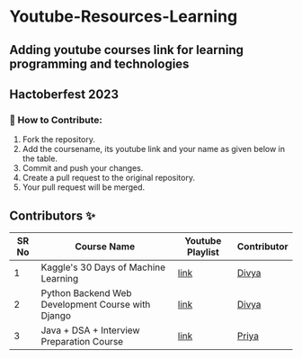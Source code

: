 # Youtube-Resources-Learning
## Adding youtube courses link for learning programming and technologies
## Hactoberfest 2023

 ### 🌟 How to Contribute:
1. Fork the repository.
2. Add the coursename, its youtube link and your name as given below in the table.
3. Commit and push your changes.
4. Create a pull request to the original repository.
5. Your pull request will be merged.

## Contributors ✨

SR No   | Course Name | Youtube Playlist | Contributor 
--- | --- | --- | ---
1 | Kaggle's 30 Days of Machine Learning | [link](https://www.youtube.com/playlist?list=PL98nY_tJQXZnP-k3qCDd1hljVSciDV9_N) | [Divya](https://github.com/d-coder111)
2 | Python Backend Web Development Course with Django | [link](https://www.youtube.com/watch?v=jBzwzrDvZ18) | [Divya](https://github.com/d-coder111)
3 | Java + DSA + Interview Preparation Course | [link](https://youtube.com/playlist?list=PL9gnSGHSqcnr_DxHsP7AW9ftq0AtAyYqJ&si=tEz-6rrEBCpIoac7) | [Priya](https://github.com/peeplika)
